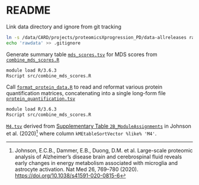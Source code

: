 # README

Link data directory and ignore from git tracking
```bash
ln -s /data/CARD/projects/proteomicsXprogression_PD/data-allreleases rawdata
echo 'rawdata' >> .gitignore
```

Generate summary table [`mds_scores.tsv`](reports/mds_scores.tsv) for MDS scores from [`combine_mds_scores.R`](src/combine_mds_scores.R)
```bash
module load R/3.6.3
Rscript src/combine_mds_scores.R
```

Call [`format_protein_data.R`](src/format_protein_data.R) to read and reformat various protein quantification matrices, concatenating into a single long-form file [`protein_quantification.tsv`](reports/protein_quantification.tsv)
```bash
module load R/3.6.3
Rscript src/combine_mds_scores.R
```

[`M4.tsv`](reports/M4.tsv) derived from [Supplementary Table `2B_ModuleAssignments`](https://doi.org/10.1038/s41591-020-0815-6) in Johnson et al. (2020)[^1] where column `kMEtableSortVector %like% 'M4'`. 


[^1]: Johnson, E.C.B., Dammer, E.B., Duong, D.M. et al. Large-scale proteomic analysis of Alzheimer’s disease brain and cerebrospinal fluid reveals early changes in energy metabolism associated with microglia and astrocyte activation. Nat Med 26, 769–780 (2020). https://doi.org/10.1038/s41591-020-0815-6